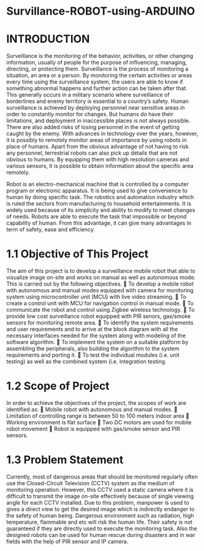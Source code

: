 # Survillance-ROBOT-using-ARDUINO
# INTRODUCTION
 Surveillance is the monitoring of the behavior, activities, or other changing information, usually of people for the purpose of influencing, managing, directing, or protecting them. Surveillance is the process of monitoring a situation, an area or a person. By monitoring the certain activities or areas every time using the surveillance system, the users are able to know if something abnormal happens and further action can be taken after that. This generally occurs in a military scenario where surveillance of borderlines and enemy territory is essential to a country’s safety. Human surveillance is achieved by deploying personnel near sensitive areas in order to constantly monitor for changes. But humans do have their limitations, and deployment in inaccessible places is not always possible. There are also added risks of losing personnel in the event of getting caught by the enemy. With advances in technology over the years, however, it is possibly to remotely monitor areas of importance by using robots in place of humans. Apart from the obvious advantage of not having to risk any personnel, terrestrial robots can also pick up details that are not obvious to humans. By equipping them with high resolution cameras and various sensors, it is possible to obtain information about the specific area remotely.        

   Robot is an electro-mechanical machine that is controlled by a computer program or electronic apparatus. It is being used to give convenience to human by doing specific task. The robotics and automation industry which is ruled the sectors from manufacturing to household entertainments. It is widely used because of its simplicity and ability to modify to meet changes of needs. Robots are able to execute the task that impossible or beyond capability of human. From this advantage, it can give many advantages in term of safety, ease and efficiency.

# 1.1 Objective of This Project
The aim of this project is to develop a surveillance mobile robot that able to visualize image on-site and works on manual as well as autonomous mode. This is carried out by the following objectives. 
	To develop a mobile robot with autonomous and manual modes equipped with camera for monitoring system using microcontroller unit (MCU) with live video streaming.
	To create a control unit with MCU for navigation control in manual mode.
	To communicate the robot and control using Zigbee wireless technology.
	To provide low cost surveillance robot equipped with PIR senors, gas/smoke sensors for monitoring remote area.
	To identify the system requirements and user requirements and to arrive at the block diagram with all the necessary interfaces needed for the system along with modeling of the software algorithm.
	To implement the system on a suitable platform by assembling the peripherals, also building the algorithm to the system requirements and porting it.
	To test the individual modules (i.e. unit testing) as well as the combined system (i.e. integration testing.


# 1.2 Scope of Project
In order to achieve the objectives of the project, the scopes of work are identified as:
	 Mobile robot with autonomous and manual modes.
	 Limitation of controlling range is between 50 to 100 meters indoor area
	 Working environment is flat surface
	 Two DC motors are used for mobile robot movement
	 Robot is equipped with gas/smoke sensor and PIR sensors.

# 1.3 Problem Statement
Currently, most of dangerous areas that should be monitored regularly often use the Closed-Circuit Television (CCTV) system as the medium of monitoring operation. However, this CCTV used a static camera where it is difficult to transmit the image on-site effectively because of single viewing angle for each CCTV installed. Due to this problem, manpower is used to gives a direct view to get the desired image which is indirectly endanger to the safety of human being. Dangerous environment such as radiation, high temperature, flammable and etc will risk the human life. Their safety is not guaranteed if they are directly used to execute the monitoring task. Also the designed robots can be used for human rescue during disasters and in war fields with the help of PIR sensor and IP camera.

